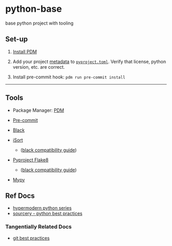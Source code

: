 # python-base

base python project with tooling

## Set-up

1. [Install PDM](https://pdm.fming.dev/#installation)
1. Add your project [metadata](https://peps.python.org/pep-0621/#details) to [`pyproject.toml`](./pyproject.toml). Verify that license, python version, etc. are correct.

1. Install pre-commit hook: `pdm run pre-commit install`

---

## Tools

- Package Manager: [PDM](https://pdm.fming.dev/)

- [Pre-commit](https://pre-commit.com/)

- [Black](https://black.readthedocs.io/en/stable/)
- [iSort](https://github.com/PyCQA/isort)
  - ([black compatibility guide](https://pycqa.github.io/isort/docs/configuration/black_compatibility.html))
- [Pyproject Flake8](https://github.com/csachs/pyproject-flake8)
  - ([black compatibility guide](https://black.readthedocs.io/en/stable/guides/using_black_with_other_tools.html#flake8))
- [Mypy](https://mypy.readthedocs.io/en/stable/index.html)

## Ref Docs

- [hypermodern python series](https://cjolowicz.github.io/posts/hypermodern-python-01-setup/)
- [sourcery - python best practices](https://sourcery.ai/blog/python-best-practices/)

### Tangentially Related Docs

- [git best practices](https://deepsource.io/blog/git-best-practices/)
